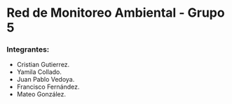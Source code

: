 # Red de Monitoreo Ambiental - Grupo 5

### Integrantes:
* Cristian Gutierrez.
* Yamila Collado.
* Juan Pablo Vedoya.
* Francisco Fernández.
* Mateo González.
